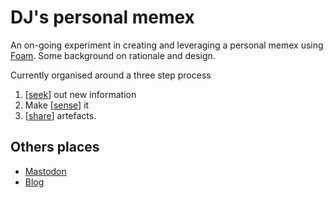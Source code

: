 # DJ's personal memex

An on-going experiment in creating and leveraging a personal memex using [Foam](https://foambubble.github.io/). Some background on rationale and design.

Currently organised around a three step process

1. [[seek]] out new information
2. Make [[sense]] it
3. [[share]] artefacts.

## Others places

- <a rel="me" href="https://indieweb.social/@djplaner">Mastodon</a>
- [Blog](https://djon.es/blog)
 

[//begin]: # "Autogenerated link references for markdown compatibility"
[seek]: seek/seek "Seek"
[sense]: sense/sense "Sense"
[share]: share/share "Share"
[//end]: # "Autogenerated link references"